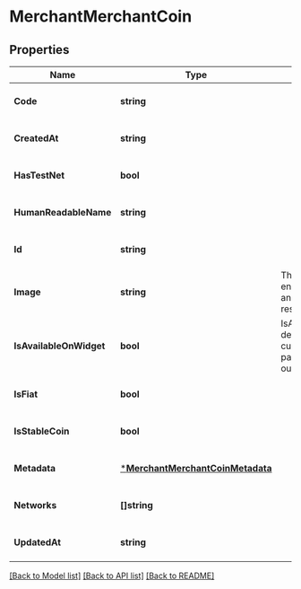 # MerchantMerchantCoin

## Properties
Name | Type | Description | Notes
------------ | ------------- | ------------- | -------------
**Code** | **string** |  | [optional] [default to null]
**CreatedAt** | **string** |  | [optional] [default to null]
**HasTestNet** | **bool** |  | [optional] [default to null]
**HumanReadableName** | **string** |  | [optional] [default to null]
**Id** | **string** |  | [optional] [default to null]
**Image** | **string** | This is a base64 encoded image not an actual url resource | [optional] [default to null]
**IsAvailableOnWidget** | **bool** | IsAvailableOnWidget determines if this currency coin is a payment option on our widget | [optional] [default to null]
**IsFiat** | **bool** |  | [optional] [default to null]
**IsStableCoin** | **bool** |  | [optional] [default to null]
**Metadata** | [***MerchantMerchantCoinMetadata**](merchant.MerchantCoin_metadata.md) |  | [optional] [default to null]
**Networks** | **[]string** |  | [optional] [default to null]
**UpdatedAt** | **string** |  | [optional] [default to null]

[[Back to Model list]](../README.md#documentation-for-models) [[Back to API list]](../README.md#documentation-for-api-endpoints) [[Back to README]](../README.md)

